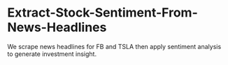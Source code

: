 # Extract-Stock-Sentiment-From-News-Headlines
We scrape news headlines for FB and TSLA then apply sentiment analysis to generate investment insight.
